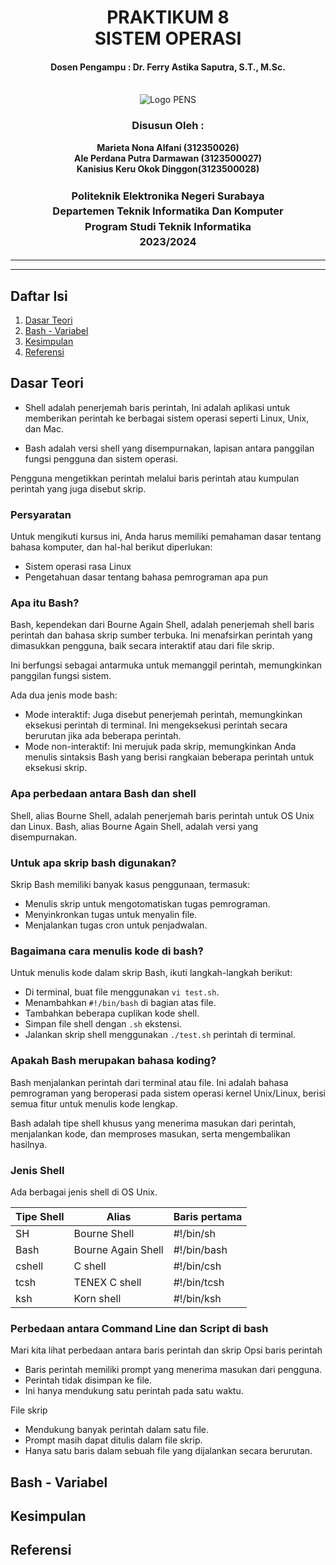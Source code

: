 <div align="center">
  <h1 style="text-align: center;font-weight: bold">PRAKTIKUM 8<br>SISTEM OPERASI</h1>
  <h4 style="text-align: center;">Dosen Pengampu : Dr. Ferry Astika Saputra, S.T., M.Sc.</h4>
</div>
<br />
<div align="center">
  <img src="https://upload.wikimedia.org/wikipedia/id/4/44/Logo_PENS.png" alt="Logo PENS">
  <h3 style="text-align: center;">Disusun Oleh : </h3>
  <p style="text-align: center;">
    <strong>Marieta Nona Alfani (312350026) </strong><br>
    <strong>Ale Perdana Putra Darmawan (3123500027) </strong><br>
    <strong>Kanisius Keru Okok Dinggon(3123500028)</strong>
  </p>
<h3 style="text-align: center;line-height: 1.5">Politeknik Elektronika Negeri Surabaya<br>Departemen Teknik Informatika Dan Komputer<br>Program Studi Teknik Informatika<br>2023/2024</h3>
  <hr><hr>
</div>

## Daftar Isi
1. [Dasar Teori](#Dasar-teori)
2. [Bash - Variabel](#Bash---Variabel)
3. [Kesimpulan](#Kesimpulan)
4. [Referensi](#Referensi)

## Dasar Teori
- Shell
adalah penerjemah baris perintah, Ini adalah aplikasi untuk memberikan perintah ke berbagai sistem operasi seperti Linux, Unix, dan Mac.

- Bash
adalah versi shell yang disempurnakan, lapisan antara panggilan fungsi pengguna dan sistem operasi. 

Pengguna mengetikkan perintah melalui baris perintah atau kumpulan perintah yang juga disebut skrip. 

<h3>Persyaratan</h3>

Untuk mengikuti kursus ini, Anda harus memiliki pemahaman dasar tentang bahasa komputer, dan hal-hal berikut diperlukan:
- Sistem operasi rasa Linux
- Pengetahuan dasar tentang bahasa pemrograman apa pun 

<h3>Apa itu Bash?</h3>

Bash, kependekan dari Bourne Again Shell, adalah penerjemah shell baris perintah dan bahasa skrip sumber terbuka. Ini menafsirkan perintah yang dimasukkan pengguna, baik secara interaktif atau dari file skrip. 

Ini berfungsi sebagai antarmuka untuk memanggil perintah, memungkinkan panggilan fungsi sistem.

Ada dua jenis mode bash:
- Mode interaktif: Juga disebut penerjemah perintah, memungkinkan eksekusi perintah di terminal. Ini mengeksekusi perintah secara berurutan jika ada beberapa perintah.
- Mode non-interaktif: Ini merujuk pada skrip, memungkinkan Anda menulis sintaksis Bash yang berisi rangkaian beberapa perintah untuk eksekusi skrip.

<h3>Apa perbedaan antara Bash dan shell</h3>
Shell, alias Bourne Shell, adalah penerjemah baris perintah untuk OS Unix dan Linux. Bash, alias Bourne Again Shell, adalah versi yang disempurnakan.

<h3>Untuk apa skrip bash digunakan?</h3>

Skrip Bash memiliki banyak kasus penggunaan, termasuk:
- Menulis skrip untuk mengotomatiskan tugas pemrograman.
- Menyinkronkan tugas untuk menyalin file.
- Menjalankan tugas cron untuk penjadwalan.

<h3>Bagaimana cara menulis kode di bash?</h3>

Untuk menulis kode dalam skrip Bash, ikuti langkah-langkah berikut:
- Di terminal, buat file menggunakan ```vi test.sh```.
- Menambahkan ```#!/bin/bash``` di bagian atas file.
- Tambahkan beberapa cuplikan kode shell.
- Simpan file shell dengan ```.sh``` ekstensi.
- Jalankan skrip shell menggunakan ```./test.sh``` perintah di terminal.

<h3>Apakah Bash merupakan bahasa koding?</h3>
Bash menjalankan perintah dari terminal atau file. Ini adalah bahasa pemrograman yang beroperasi pada sistem operasi kernel Unix/Linux, berisi semua fitur untuk menulis kode lengkap.

Bash adalah tipe shell khusus yang menerima masukan dari perintah, menjalankan kode, dan memproses masukan, serta mengembalikan hasilnya. 

<h3>Jenis Shell</h3>
Ada berbagai jenis shell di OS Unix.

| Tipe Shell | Alias | Baris pertama |
|---|---|---|
| SH | Bourne Shell |	#!/bin/sh |
| Bash | Bourne Again Shell | #!/bin/bash |
| cshell | C shell | #!/bin/csh | 
| tcsh | TENEX C shell | #!/bin/tcsh |
| ksh | Korn shell | #!/bin/ksh |

<h3>Perbedaan antara Command Line dan Script di bash</h3>

Mari kita lihat perbedaan antara baris perintah dan skrip
Opsi baris perintah
- Baris perintah memiliki prompt yang menerima masukan dari pengguna.
- Perintah tidak disimpan ke file.
- Ini hanya mendukung satu perintah pada satu waktu. 

File skrip
- Mendukung banyak perintah dalam satu file.
- Prompt masih dapat ditulis dalam file skrip.
- Hanya satu baris dalam sebuah file yang dijalankan secara berurutan.

## Bash - Variabel

## Kesimpulan


## Referensi
